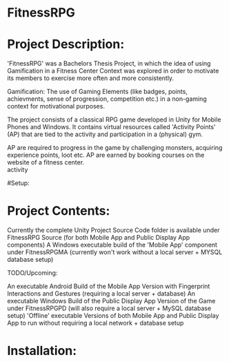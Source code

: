 # FitnessRPG

# Project Description:
 
'FitnessRPG' was a Bachelors Thesis Project, in which the idea of using Gamification in a Fitness Center Context was explored in order to motivate its members to exercise more often and more consistently.

Gamification: The use of Gaming Elements (like badges, points, achievments, sense of progression, competition etc.) in a non-gaming context for motivational purposes.


The project consists of a classical RPG game developed in Unity for Mobile Phones and Windows. 
It contains virtual resources called 'Activity Points' (AP) that are tied to the activity and participation in a (physical) gym.

AP are required to progress in the game by challenging monsters, acquiring experience points, loot etc. 
AP are earned by booking courses on the website of a fitness center.  
activity 

#Setup:



# Project Contents:

Currently the complete Unity Project Source Code folder is available under FitnessRPG Source (for both Mobile App and Public Display App components)
A Windows executable build of the 'Mobile App' component under FitnessRPGMA (currently won't work without a local server + MYSQL database setup)

TODO/Upcoming: 

An executable Android Build of the Mobile App Version with Fingerprint Interactions and Gestures (requiring a local server + database)
An executable Windows Build of the Public Display App Version of the Game under FitnessRPGPD (will also require a local server + MySQL database setup)
'Offline' executable Versions of both Mobile App and Public Display App to run without requiring a local network + database setup
 

# Installation: